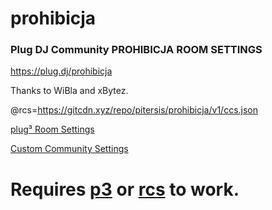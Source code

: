# prohibicja
### Plug DJ Community PROHIBICJA ROOM SETTINGS

https://plug.dj/prohibicja

Thanks to WiBla and xBytez.

@rcs=https://gitcdn.xyz/repo/pitersis/prohibicja/v1/ccs.json

 [plug³ Room Settings] 
 
 [Custom Community Settings]

# Requires [p3] or [rcs] to work.  

 [plug³ Room Settings]: <https://plugcubed.net/roomsettings>
 [Custom Community Settings]: <https://rcs.radiant.dj/ccs>
 [p3]: <https://plugcubed.net/>
 [rcs]: <https://rcs.radiant.dj/>